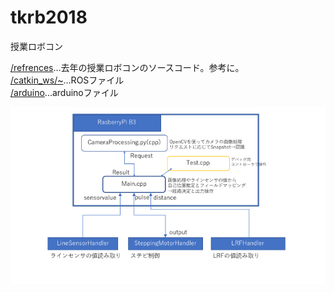 # tkrb2018
授業ロボコン

[/refrences](/references)...去年の授業ロボコンのソースコード。参考に。<br>
[/catkin_ws/~](./catkin_ws/tkrb2018)...ROSファイル<br>
[/arduino](/arduino)...arduinoファイル<br>

![ソフトの構造](struc.png "pubsubs")
